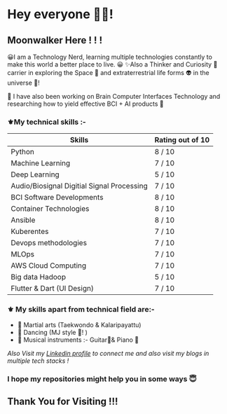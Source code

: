 # Hey everyone 🙋‍♂️!

## Moonwalker Here ! ! ! 

😀I am a Technology Nerd, learning multiple technologies constantly to make this world a better place to live. 😀
✨Also a Thinker and Curiosity 🤔carrier in exploring the Space 🚀 and extraterrestrial life forms 👽 in the universe 🌌!

🎀 I have also been working on Brain Computer Interfaces Technology and researching how to yield effective BCI + AI products 🎀


### ⚜My technical skills :-

| Skills | Rating out of 10 |
| ------ | ---------------- |
| Python | 8 / 10 |
| Machine Learning | 7 / 10 |
| Deep Learning | 5 / 10 |
| Audio/Biosignal Digitial Signal Processing | 7 / 10 |
| BCI Software Developments | 8 / 10 | 
| Container Technologies | 8 / 10 |
| Ansible | 8 / 10 |
| Kuberentes | 7 / 10 |
| Devops methodologies | 7 / 10 |
| MLOps | 7 / 10 |
| AWS Cloud Computing | 7 / 10 |
| Big data Hadoop | 5 / 10 |
| Flutter & Dart (UI Design) | 7 / 10 |


### ⚜ My skills apart from technical field are:-
- 📌 Martial arts (Taekwondo & Kalaripayattu) 
- 📌 Dancing (MJ style 🎩! ) 
- 📌 Musical instruments :- Guitar🎸& Piano 🎹 


*Also Visit my [Linkedin profile](https://www.linkedin.com/in/moonwalkerabhi/) to connect me and also visit my blogs in multiple tech stacks !*

### I hope my repositories might help you in some ways 😇

## Thank You for Visiting !!!